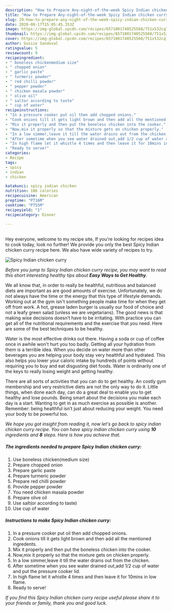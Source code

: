 ```yaml
---
description: "How to Prepare Any-night-of-the-week Spicy Indian chicken curry"
title: "How to Prepare Any-night-of-the-week Spicy Indian chicken curry"
slug: 29-how-to-prepare-any-night-of-the-week-spicy-indian-chicken-curry
date: 2020-08-17T15:05:45.353Z
image: https://img-global.cpcdn.com/recipes/6571001740525568/751x532cq70/spicy-indian-chicken-curry-recipe-main-photo.jpg
thumbnail: https://img-global.cpcdn.com/recipes/6571001740525568/751x532cq70/spicy-indian-chicken-curry-recipe-main-photo.jpg
cover: https://img-global.cpcdn.com/recipes/6571001740525568/751x532cq70/spicy-indian-chicken-curry-recipe-main-photo.jpg
author: Gussie Sandoval
ratingvalue: 5
reviewcount: 9
recipeingredient:
- " boneless chickenmedium size"
- " chopped onion"
- " garlic paste"
- " turmeric powder"
- " red chilli powder"
- " pepper powder"
- " chicken masala powder"
- " olive oil"
- " saltor according to taste"
- " cup of water"
recipeinstructions:
- "In a pressure cooker put oil then add chopped onions."
- "Cook onions till it gets light brown and then add all the mentioned ingredents."
- "Mix it properly and then put the boneless chicken into the cooker."
- "Now,mix it properly so that the mixture gets on chicken properly."
- "In a low simmer,leave it till the water drains out from the chicken."
- "After sometime when you see water drained out,add 1/2 cup of water and put the pressure cooker lid."
- "In high flame let it whistle 4 times and then leave it for 10mins in low flame."
- "Ready to serve!"
categories:
- Recipe
tags:
- spicy
- indian
- chicken

katakunci: spicy indian chicken 
nutrition: 186 calories
recipecuisine: American
preptime: "PT16M"
cooktime: "PT55M"
recipeyield: "1"
recipecategory: Dinner

---
```

<br>
Hey everyone, welcome to my recipe site, If you're looking for recipes idea to cook today, look no further! We provide you only the best Spicy Indian chicken curry recipe here. We also have wide variety of recipes to try.
<br>


![Spicy Indian chicken curry](https://img-global.cpcdn.com/recipes/6571001740525568/751x532cq70/spicy-indian-chicken-curry-recipe-main-photo.jpg)

<i>Before you jump to Spicy Indian chicken curry recipe, you may want to read this short interesting healthy tips about <strong>Easy Ways to Get Healthy</strong>.</i>

We all know that, in order to really be healthful, nutritious and balanced diets are important as are good amounts of exercise. Unfortunately, we do not always have the time or the energy that this type of lifestyle demands. Working out at the gym isn't something people make time for when they get off from work. A hot, grease laden burger is usually our food of choice and not a leafy green salad (unless we are vegetarians). The good news is that making wise decisions doesn’t have to be irritating. With practice you can get all of the nutritional requirements and the exercise that you need. Here are some of the best techniques to be healthy.

Water is the most effective drinks out there. Having a soda or cup of coffee once in awhile won't hurt you too badly. Getting all your hydration from them is a terrible idea. When you decide on water more than other beverages you are helping your body stay very healthful and hydrated. This also helps you lower your caloric intake by hundreds of points without requiring you to buy and eat disgusting diet foods. Water is ordinarily one of the keys to really losing weight and getting healthy.

There are all sorts of activities that you can do to get healthy. An costly gym membership and very restrictive diets are not the only way to do it. Little things, when done each day, can do a great deal to enable you to get healthy and lose pounds. Being smart about the decisions you make each day is a start. Wanting to get in as much exercise as possible is another. Remember: being healthful isn’t just about reducing your weight. You need your body to be powerful too. 


<i>We hope you got insight from reading it, now let's go back to spicy indian chicken curry recipe. You can have spicy indian chicken curry using <strong>10</strong> ingredients and <strong>8</strong> steps. Here is how you achieve that.
</i>

##### The ingredients needed to prepare Spicy Indian chicken curry:

1. Use  boneless chicken(medium size)
1. Prepare  chopped onion
1. Prepare  garlic paste
1. Prepare  turmeric powder
1. Prepare  red chilli powder
1. Provide  pepper powder
1. You need  chicken masala powder
1. Prepare  olive oil
1. Use  salt(or according to taste)
1. Use  cup of water


##### Instructions to make Spicy Indian chicken curry:

1. In a pressure cooker put oil then add chopped onions.
1. Cook onions till it gets light brown and then add all the mentioned ingredents.
1. Mix it properly and then put the boneless chicken into the cooker.
1. Now,mix it properly so that the mixture gets on chicken properly.
1. In a low simmer,leave it till the water drains out from the chicken.
1. After sometime when you see water drained out,add 1/2 cup of water and put the pressure cooker lid.
1. In high flame let it whistle 4 times and then leave it for 10mins in low flame.
1. Ready to serve!


<i>If you find this Spicy Indian chicken curry recipe useful please share it to your friends or family, thank you and good luck.</i>
